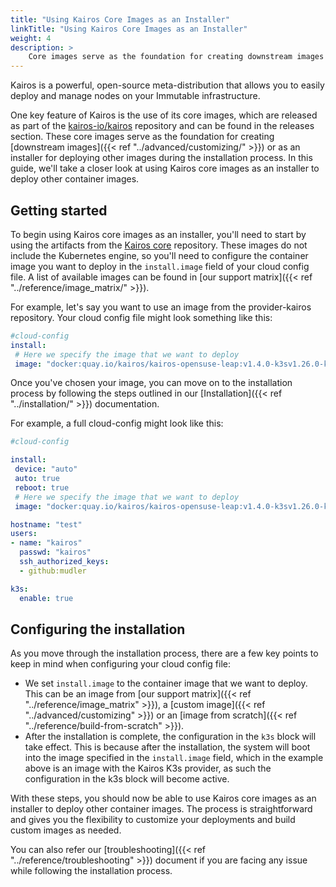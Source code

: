 ```yaml
---
title: "Using Kairos Core Images as an Installer"
linkTitle: "Using Kairos Core Images as an Installer"
weight: 4
description: > 
    Core images serve as the foundation for creating downstream images or as an installer for deploying other images during the installation process. In this guide, we'll take a closer look at using Kairos core images as an installer to deploy other container images.
---
```


Kairos is a powerful, open-source meta-distribution that allows you to easily deploy and manage nodes on your Immutable infrastructure.

One key feature of Kairos is the use of its core images, which are released as part of the [kairos-io/kairos](https://github.com/kairos-io/kairos) repository and can be found in the releases section. These core images serve as the foundation for creating [downstream images]({{< ref "../advanced/customizing/" >}}) or as an installer for deploying other images during the installation process. In this guide, we'll take a closer look at using Kairos core images as an installer to deploy other container images.

## Getting started

To begin using Kairos core images as an installer, you'll need to start by using the artifacts from the [Kairos core](https://github.com/kairos-io/kairos/releases) repository. These images do not include the Kubernetes engine, so you'll need to configure the container image you want to deploy in the `install.image` field of your cloud config file. A list of available images can be found in [our support matrix]({{< ref "../reference/image_matrix/" >}}).

For example, let's say you want to use an image from the provider-kairos repository. Your cloud config file might look something like this:

```yaml
#cloud-config
install:
 # Here we specify the image that we want to deploy
 image: "docker:quay.io/kairos/kairos-opensuse-leap:v1.4.0-k3sv1.26.0-k3s1"
```

Once you've chosen your image, you can move on to the installation process by following the steps outlined in our [Installation]({{< ref "../installation/" >}}) documentation.

For example, a full cloud-config might look like this:

```yaml
#cloud-config

install:
 device: "auto"
 auto: true
 reboot: true
 # Here we specify the image that we want to deploy
 image: "docker:quay.io/kairos/kairos-opensuse-leap:v1.4.0-k3sv1.26.0-k3s1"

hostname: "test"
users:
- name: "kairos"
  passwd: "kairos"
  ssh_authorized_keys:
  - github:mudler

k3s:
  enable: true
```

## Configuring the installation

As you move through the installation process, there are a few key points to keep in mind when configuring your cloud config file:

- We set `install.image` to the container image that we want to deploy. This can be an image from [our support matrix]({{< ref "../reference/image_matrix" >}}), a [custom image]({{< ref "../advanced/customizing" >}}) or an [image from scratch]({{< ref "../reference/build-from-scratch" >}}).
- After the installation is complete, the configuration in the `k3s` block will take effect. This is because after the installation, the system will boot into the image specified in the `install.image` field, which in the example above is an image with the Kairos K3s provider, as such the configuration in the k3s block will become active.

With these steps, you should now be able to use Kairos core images as an installer to deploy other container images. The process is straightforward and gives you the flexibility to customize your deployments and build custom images as needed.

You can also refer our [troubleshooting]({{< ref "../reference/troubleshooting" >}}) document if you are facing any issue while following the installation process.